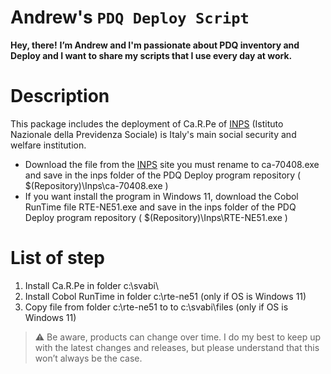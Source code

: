 # Andrew's `PDQ Deploy Script`

**Hey, there!**
**I’m Andrew and I'm passionate about PDQ inventory and Deploy and I want to share my scripts that I use every day at work.**

# Description
This package includes the deployment of Ca.R.Pe of [INPS](https://it.wikipedia.org/wiki/Istituto_nazionale_della_previdenza_sociale) (Istituto Nazionale della Previdenza Sociale) is Italy's main social security and welfare institution.
- Download the file from the [INPS](https://www.inps.it/it/it/software/dettaglio-software.software.2022.10.611.software-carpe-pc-ca-r-pe---software-per-il-calcolo-della-retribuzione-media-pensionabile-ed-ipotesi-di-rata-pensione.html) site you must rename to ca-70408.exe and save in the inps folder of the PDQ Deploy program repository ( $(Repository)\Inps\ca-70408.exe )
- If you want install the program in Windows 11, download the Cobol RunTime file RTE-NE51.exe and save in the inps folder of the PDQ Deploy program repository ( $(Repository)\Inps\RTE-NE51.exe )

# List of step
1. Install Ca.R.Pe in folder c:\svabi\
2. Install Cobol RunTime in folder c:\rte-ne51 (only if OS is Windows 11)
3. Copy file from folder c:\rte-ne51 to to c:\svabi\files (only if OS is Windows 11)

> :warning: Be aware, products can change over time. I do my best to keep up with the latest changes and releases, but please understand that this won’t always be the case.